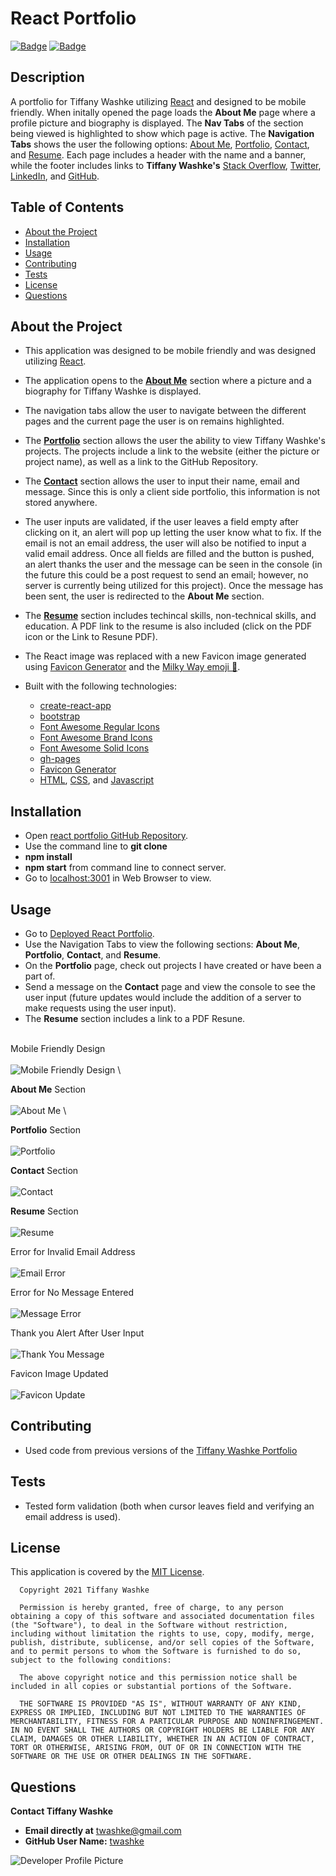 # React Portfolio

[![Badge](https://img.shields.io/badge/GitHub-twashke-blueviolet?style=flat-square&logo=appveyor)](https://github.com/twashke) [![Badge](https://img.shields.io/badge/License-MIT-blue)](https://opensource.org/licenses/MIT)

## Description

A portfolio for Tiffany Washke utilizing [React](https://reactjs.org/) and designed to be mobile friendly. When initally opened the page loads the **About Me** page where a profile picture and biography is displayed. The **Nav Tabs** of the section being viewed is highlighted to show which page is active. The **Navigation Tabs** shows the user the following options: [About Me](https://twashke.github.io/react-portfolio/#about), [Portfolio](https://twashke.github.io/react-portfolio/#portfolio), [Contact](https://twashke.github.io/react-portfolio/#contact), and [Resume](https://twashke.github.io/react-portfolio/#resume). Each page includes a header with the name and a banner, while the footer includes links to **Tiffany Washke's** [Stack Overflow](https://stackoverflow.com/), [Twitter](https://twitter.com/?lang=en), [LinkedIn](https://www.linkedin.com/), and [GitHub](https://github.com/).

## Table of Contents

- [About the Project](#about-the-project)
- [Installation](#installation)
- [Usage](#usage)
- [Contributing](#contributing)
- [Tests](#tests)
- [License](#license)
- [Questions](#questions)

## About the Project

- This application was designed to be mobile friendly and was designed utilizing [React](https://reactjs.org/).
- The application opens to the [**About Me**](https://twashke.github.io/react-portfolio/#about) section where a picture and a biography for Tiffany Washke is displayed.
- The navigation tabs allow the user to navigate between the different pages and the current page the user is on remains highlighted.
- The [**Portfolio**](https://twashke.github.io/react-portfolio/#portfolio) section allows the user the ability to view Tiffany Washke's projects. The projects include a link to the website (either the picture or project name), as well as a link to the GitHub Repository.
- The [**Contact**](https://twashke.github.io/react-portfolio/#contact) section allows the user to input their name, email and message. Since this is only a client side portfolio, this information is not stored anywhere.
- The user inputs are validated, if the user leaves a field empty after clicking on it, an alert will pop up letting the user know what to fix. If the email is not an email address, the user will also be notified to input a valid email address. Once all fields are filled and the button is pushed, an alert thanks the user and the message can be seen in the console (in the future this could be a post request to send an email; however, no server is currently being utilized for this project). Once the message has been sent, the user is redirected to the **About Me** section.
- The [**Resume**](https://twashke.github.io/react-portfolio/#resume) section includes techincal skills, non-technical skills, and education. A PDF link to the resume is also included (click on the PDF icon or the Link to Resune PDF).
- The React image was replaced with a new Favicon image generated using [Favicon Generator](https://favicon.io/) and the [Milky Way emoji 🌌](https://emojipedia.org/emoji/%F0%9F%8C%8C/).

- Built with the following technologies:
  - [create-react-app](https://www.npmjs.com/package/create-react-app)
  - [bootstrap](https://www.npmjs.com/package/bootstrap)
  - [Font Awesome Regular Icons](https://www.npmjs.com/package/@fortawesome/free-brands-svg-icons)
  - [Font Awesome Brand Icons](https://www.npmjs.com/package/@fortawesome/free-regular-svg-icons)
  - [Font Awesome Solid Icons](https://www.npmjs.com/package/@fortawesome/free-solid-svg-icons)
  - [gh-pages](https://www.npmjs.com/package/gh-pages)
  - [Favicon Generator](https://favicon.io/)
  - [HTML](https://www.w3schools.com/html/), [CSS](https://www.w3.org/Style/CSS/Overview.en.html), and [Javascript](https://www.javascript.com/)

## Installation

- Open [react portfolio GitHub Repository](https://github.com/twashke/react-portfolio).
- Use the command line to **git clone**
- **npm install**
- **npm start** from command line to connect server.
- Go to [localhost:3001](http://localhost:3000/) in Web Browser to view.

## Usage

- Go to [Deployed React Portfolio](https://twashke.github.io/react-portfolio/).
- Use the Navigation Tabs to view the following sections: **About Me**, **Portfolio**, **Contact**, and **Resume**.
- On the **Portfolio** page, check out projects I have created or have been a part of.
- Send a message on the **Contact** page and view the console to see the user input (future updates would include the addition of a server to make requests using the user input).
- The **Resume** section includes a link to a PDF Resune.

\
Mobile Friendly Design \
\
![Mobile Friendly Design](./src/components/images/mobile-friendly-design.gif)
\

**About Me** Section \
\
![About Me](./src/components/images/about-me.png)
\

**Portfolio** Section \
\
![Portfolio](./src/components/images/portfolio.png)

**Contact** Section \
\
![Contact](./src/components/images/contact.png)

**Resume** Section \
\
![Resume](./src/components/images/resume.png)

Error for Invalid Email Address \
\
![Email Error](./src/components/images/valid-email-error.png)

Error for No Message Entered \
\
![Message Error](./src/components/images/enter-message-error.png)

Thank you Alert After User Input \
\
![Thank You Message](./src/components/images/thank-you-message.png)

Favicon Image Updated \
\
![Favicon Update](./src/components/images/favicon-update.png)

## Contributing

- Used code from previous versions of the [Tiffany Washke Portfolio](https://twashke.github.io/Tiffany-Washke-Portfolio-Update/)

## Tests

- Tested form validation (both when cursor leaves field and verifying an email address is used).

## License

This application is covered by the [MIT License](https://opensource.org/licenses/MIT).

      Copyright 2021 Tiffany Washke

      Permission is hereby granted, free of charge, to any person obtaining a copy of this software and associated documentation files (the "Software"), to deal in the Software without restriction, including without limitation the rights to use, copy, modify, merge, publish, distribute, sublicense, and/or sell copies of the Software, and to permit persons to whom the Software is furnished to do so, subject to the following conditions:

      The above copyright notice and this permission notice shall be included in all copies or substantial portions of the Software.

      THE SOFTWARE IS PROVIDED "AS IS", WITHOUT WARRANTY OF ANY KIND, EXPRESS OR IMPLIED, INCLUDING BUT NOT LIMITED TO THE WARRANTIES OF MERCHANTABILITY, FITNESS FOR A PARTICULAR PURPOSE AND NONINFRINGEMENT. IN NO EVENT SHALL THE AUTHORS OR COPYRIGHT HOLDERS BE LIABLE FOR ANY CLAIM, DAMAGES OR OTHER LIABILITY, WHETHER IN AN ACTION OF CONTRACT, TORT OR OTHERWISE, ARISING FROM, OUT OF OR IN CONNECTION WITH THE SOFTWARE OR THE USE OR OTHER DEALINGS IN THE SOFTWARE.

## Questions

**Contact Tiffany Washke**

- **Email directly at** twashke@gmail.com
- **GitHub User Name:** [twashke](https://github.com/twashke)

![Developer Profile Picture](https://avatars.githubusercontent.com/u/79234530?v=4)
